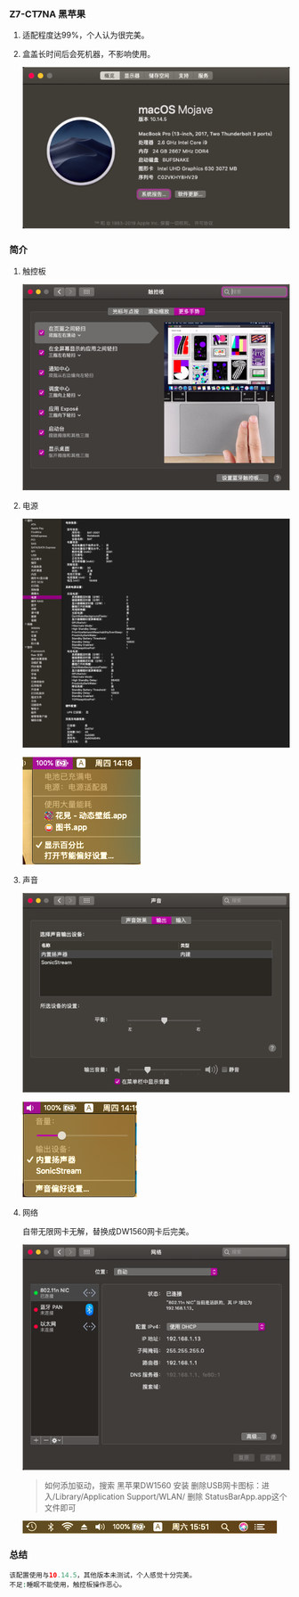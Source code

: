 ### Z7-CT7NA 黑苹果

1. 适配程度达99%，个人认为很完美。

2. 盒盖长时间后会死机器，不影响使用。

   ![Z7-CT7NA](/image/1.png)

### 简介

1. 触控板

   ![Z7-CT7NA](/image/2.png)

2. 电源

   ![Z7-CT7NA](/image/3.png)

   ![Z7-CT7NA](/image/4.png)

3. 声音

   ![Z7-CT7NA](/image/6.png)

   ![Z7-CT7NA](/image/5.png)

4. 网络

   自带无限网卡无解，替换成DW1560网卡后完美。

   ![Z7-CT7NA](/image/7.png)

   > 如何添加驱动，搜索 黑苹果DW1560 安装
   > 删除USB网卡图标：进入/Library/Application Support/WLAN/ 删除 StatusBarApp.app这个文件即可

   ![Z7-CT7NA](/image/8.png)

### 总结

```PHP
该配置使用与10.14.5，其他版本未测试，个人感觉十分完美。
不足:睡眠不能使用，触控板操作恶心。
```

